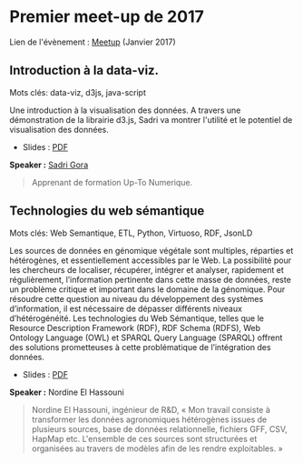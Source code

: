 # Premier meet-up de 2017

Lien de l'évènement : [Meetup](https://www.meetup.com/fr-FR/Big-Data-Montpellier/events/236416012/) (Janvier 2017)

## Introduction à la data-viz.

Mots clés: data-viz, d3js, java-script

Une introduction à la visualisation des données. A travers une démonstration de la librairie d3.js, Sadri va montrer l'utilité et le potentiel de visualisation des données.

 * Slides : [PDF]()

**Speaker :** [Sadri Gora](https://twitter.com/HelloSadri)

> Apprenant de formation Up-To Numerique.

## Technologies du web sémantique

Mots clés: Web Semantique, ETL, Python, Virtuoso, RDF, JsonLD

Les sources de données en génomique végétale sont multiples, réparties et hétérogènes, et essentiellement accessibles par le Web. La possibilité pour les chercheurs de localiser, récupérer, intégrer et analyser, rapidement et régulièrement, l’information pertinente dans cette masse de données, reste un problème critique et important dans le domaine de la génomique. Pour résoudre cette question au niveau du développement des systèmes d’information, il est nécessaire de dépasser différents niveaux d’hétérogénéité. Les technologies du Web Sémantique, telles que le Resource Description Framework (RDF), RDF Schema (RDFS), Web Ontology Language (OWL) et SPARQL Query Language (SPARQL) offrent des solutions prometteuses à cette problématique de l’intégration des données.


 * Slides : [PDF]()

**Speaker :** Nordine El Hassouni

> Nordine El Hassouni, ingénieur de R&D, « Mon travail consiste à transformer les données agronomiques hétérogènes issues de plusieurs sources, base de données relationnelle, fichiers GFF, CSV, HapMap etc. L'ensemble de ces sources sont structurées et organisées au travers de modèles afin de les rendre exploitables. »
